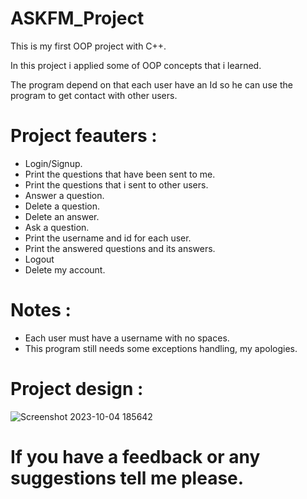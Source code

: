 # ASKFM_Project
This is my first OOP project with C++.

In this project i applied some of OOP concepts that i learned.

The program depend on that each user have an Id so he can use the program to get contact with other users.

# Project feauters :
- Login/Signup. 
- Print the questions that have been sent to me.
- Print the questions that i sent to other users.
- Answer a question.
- Delete a question.
- Delete an answer.
- Ask a question.
- Print the username and id for each user.
- Print the answered questions and its answers.
- Logout 
- Delete my account.
  
# Notes :
- Each user must have a username with no spaces.
- This program still needs some exceptions handling, my apologies.

# Project design :
![Screenshot 2023-10-04 185642](https://github.com/mostafa-create/ASKFM_Project/assets/112202482/e5e6ae7a-f3e9-4e5c-b9e2-82bd768a7086)

# If you have a feedback or any suggestions tell me please.




